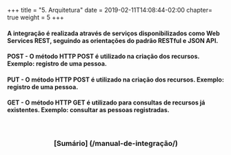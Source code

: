 ﻿+++
title = "5. Arquitetura"
date =  2019-02-11T14:08:44-02:00
chapter= true
weight = 5
+++

#### A integração é realizada através de serviços disponibilizados como Web Services REST, seguindo as orientações do padrão RESTful e JSON API.
#### **POST** - O método HTTP POST é utilizado na criação dos recursos. Exemplo: registro de uma pessoa.

#### **PUT** - O método HTTP POST é utilizado na criação dos recursos. Exemplo: registro de uma pessoa.

#### **GET** - O método HTTP GET é utilizado para consultas de recursos já existentes. Exemplo: consultar as pessoas registradas.

<br>

<center> <h3> <b> [Sumário] (/manual-de-integração/) </b> </center>